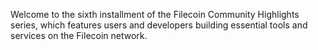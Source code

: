 Welcome to the sixth installment of the Filecoin Community Highlights series,
which features users and developers building essential tools and services on
the Filecoin network.

